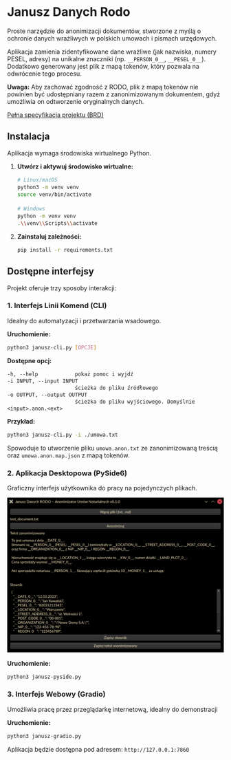 # Janusz Danych Rodo

Proste narzędzie do anonimizacji dokumentów, stworzone z myślą o ochronie danych wrażliwych w polskich umowach i pismach urzędowych.

Aplikacja zamienia zidentyfikowane dane wrażliwe (jak nazwiska, numery PESEL, adresy) na unikalne znaczniki (np. `__PERSON_0__`, `__PESEL_0__`). Dodatkowo generowany jest plik z mapą tokenów, który pozwala na odwrócenie tego procesu.

**Uwaga:** Aby zachować zgodność z RODO, plik z mapą tokenów nie powinien być udostępniany razem z zanonimizowanym dokumentem, gdyż umożliwia on odtworzenie oryginalnych danych.

[Pełna specyfikacja projektu (BRD)](resources/readme-BRD.md)

## Instalacja

Aplikacja wymaga środowiska wirtualnego Python.

1.  **Utwórz i aktywuj środowisko wirtualne:**
    ```bash
    # Linux/macOS
    python3 -m venv venv
    source venv/bin/activate

    # Windows
    python -m venv venv
    .\\venv\\Scripts\\activate
    ```

2.  **Zainstaluj zależności:**
    ```bash
    pip install -r requirements.txt
    ```

## Dostępne interfejsy

Projekt oferuje trzy sposoby interakcji:

### 1. Interfejs Linii Komend (CLI)

Idealny do automatyzacji i przetwarzania wsadowego.

**Uruchomienie:**
```bash
python3 janusz-cli.py [OPCJE]
```

**Dostępne opcj:**
```
-h, --help            pokaż pomoc i wyjdź
-i INPUT, --input INPUT
                      ścieżka do pliku źródłowego
-o OUTPUT, --output OUTPUT
                      ścieżka do pliku wyjściowego. Domyślnie <input>.anon.<ext>
```

**Przykład:**
```bash
python3 janusz-cli.py -i ./umowa.txt
```
Spowoduje to utworzenie pliku `umowa.anon.txt` ze zanonimizowaną treścią oraz `umowa.anon.map.json` z mapą tokenów.


### 2. Aplikacja Desktopowa (PySide6)

Graficzny interfejs użytkownika do pracy na pojedynczych plikach.

![Zrzut ekranu aplikacji](resources/img/0.1/janusz-pyside.png)

**Uruchomienie:**
```bash
python3 janusz-pyside.py
```

### 3. Interfejs Webowy (Gradio)

Umożliwia pracę przez przeglądarkę internetową, idealny do demonstracji

**Uruchomienie:**
```bash
python3 janusz-gradio.py
```
Aplikacja będzie dostępna pod adresem: `http://127.0.0.1:7860`